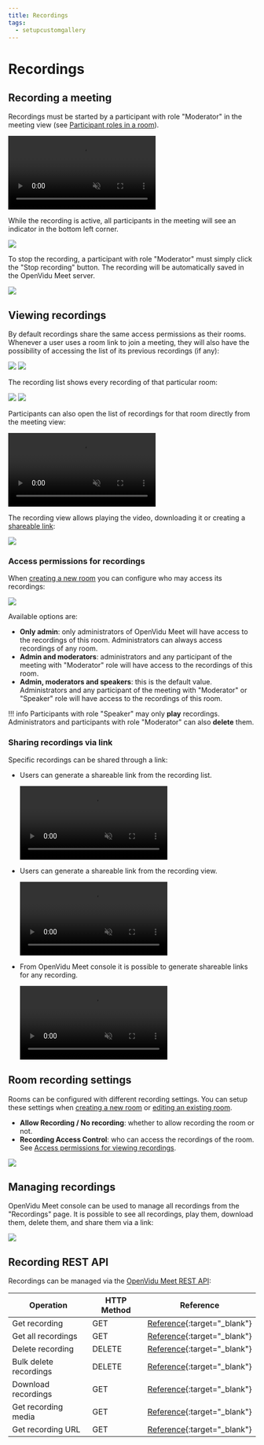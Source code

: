 ```yaml
---
title: Recordings
tags:
  - setupcustomgallery
---
```


# Recordings

## Recording a meeting

Recordings must be started by a participant with role "Moderator" in the meeting view (see [Participant roles in a room](./users-and-permissions.md#participant-roles-in-a-room)).

<a class="glightbox" href="../../../assets/videos/meet/start-recording.mp4" data-type="video" data-desc-position="bottom" data-gallery="gallery1"><video class="round-corners" src="../../../assets/videos/meet/start-recording.mp4" loading="lazy" defer muted playsinline autoplay loop async></video></a>

While the recording is active, all participants in the meeting will see an indicator in the bottom left corner.

<a class="glightbox" href="../../../assets/images/meet/recordings/recording-indicator.png" data-type="image" data-desc-position="bottom" data-gallery="gallery2"><img src="../../../assets/images/meet/recordings/recording-indicator.png" loading="lazy"/></a>

To stop the recording, a participant with role "Moderator" must simply click the "Stop recording" button. The recording will be automatically saved in the OpenVidu Meet server.

<a class="glightbox" href="../../../assets/images/meet/recordings/stop-recording.png" data-type="image" data-desc-position="bottom" data-gallery="gallery3"><img src="../../../assets/images/meet/recordings/stop-recording.png" loading="lazy"/></a>

## Viewing recordings

By default recordings share the same access permissions as their rooms. Whenever a user uses a room link to join a meeting, they will also have the possibility of accessing the list of its previous recordings (if any):

<a class="glightbox" href="../../../assets/images/meet/recordings/join-view-dark.png" data-type="image" data-desc-position="bottom" data-gallery="gallery10"><img src="../../../assets/images/meet/recordings/join-view-dark.png#only-dark" loading="lazy" class="control-height round-corners"/></a>
<a class="glightbox" href="../../../assets/images/meet/recordings/join-view-light.png" data-type="image" data-desc-position="bottom" data-gallery="gallery10"><img src="../../../assets/images/meet/recordings/join-view-light.png#only-light" loading="lazy" class="control-height round-corners"/></a>

The recording list shows every recording of that particular room:

<a class="glightbox" href="../../../assets/images/meet/recordings/recording-list-dark.png" data-type="image" data-desc-position="bottom" data-gallery="gallery11"><img src="../../../assets/images/meet/recordings/recording-list-dark.png#only-dark" loading="lazy" class="control-height round-corners"/></a>
<a class="glightbox" href="../../../assets/images/meet/recordings/recording-list-light.png" data-type="image" data-desc-position="bottom" data-gallery="gallery11"><img src="../../../assets/images/meet/recordings/recording-list-light.png#only-light" loading="lazy" class="control-height round-corners"/></a>

Participants can also open the list of recordings for that room directly from the meeting view:

<a class="glightbox" href="../../../assets/videos/meet/recording-while-meeting.mp4" data-type="video" data-desc-position="bottom" data-gallery="gallery6"><video class="round-corners" src="../../../assets/videos/meet/recording-while-meeting.mp4" defer muted playsinline autoplay loop async></video></a>

The recording view allows playing the video, downloading it or creating a [shareable link](#sharing-recordings-via-link):

<a class="glightbox" href="../../../assets/images/meet/recordings/recording-detail.png" data-type="image" data-desc-position="bottom" data-gallery="gallery7"><img src="../../../assets/images/meet/recordings/recording-detail.png" loading="lazy" class="round-corners"/></a>

### Access permissions for recordings

When [creating a new room](./rooms-and-meetings.md#creating-a-room) you can configure who may access its recordings:

<a class="glightbox" href="../../../assets/images/meet/recordings/recording-access-control.png" data-type="image" data-desc-position="bottom" data-gallery="gallery8"><img src="../../../assets/images/meet/recordings/recording-access-control.png" loading="lazy" class="round-corners"/></a>

Available options are:

- **Only admin**: only administrators of OpenVidu Meet will have access to the recordings of this room. Administrators can always access recordings of any room.
- **Admin and moderators**: administrators and any participant of the meeting with "Moderator" role will have access to the recordings of this room.
- **Admin, moderators and speakers**: this is the default value. Administrators and any participant of the meeting with "Moderator" or "Speaker" role will have access to the recordings of this room.

!!! info
    Participants with role "Speaker" may only **play** recordings. Administrators and participants with role "Moderator" can also **delete** them.

### Sharing recordings via link

Specific recordings can be shared through a link:

- Users can generate a shareable link from the recording list.

    <a class="glightbox" href="../../../assets/videos/meet/share-recording-from-recording-list.mp4" data-type="video" data-desc-position="bottom" data-gallery="gallery6"><video class="round-corners" src="../../../assets/videos/meet/share-recording-from-recording-list.mp4" defer muted playsinline autoplay loop async></video></a>

- Users can generate a shareable link from the recording view.

    <a class="glightbox" href="../../../assets/videos/meet/share-recording.mp4" data-type="video" data-desc-position="bottom" data-gallery="gallery7"><video class="round-corners" src="../../../assets/videos/meet/share-recording.mp4" defer muted playsinline autoplay loop async></video></a>

- From OpenVidu Meet console it is possible to generate shareable links for any recording.

    <a class="glightbox" href="../../../assets/videos/meet/meet-recording-share-dark.mp4" data-type="video" data-desc-position="bottom" data-gallery="gallery8"><video class="round-corners" src="../../../assets/videos/meet/meet-recording-share-dark.mp4" defer muted playsinline autoplay loop async></video></a>

## Room recording settings

Rooms can be configured with different recording settings. You can setup these settings when [creating a new room](./rooms-and-meetings.md#creating-a-room) or [editing an existing room](./rooms-and-meetings.md#editing-a-room).

- **Allow Recording / No recording**: whether to allow recording the room or not.
- **Recording Access Control**: who can access the recordings of the room. See [Access permissions for viewing recordings](#access-permissions-for-viewing-recordings).

<a class="glightbox" href="../../../assets/images/meet/recordings/room-recording-settings.png" data-type="image" data-desc-position="bottom" data-gallery="gallery4"><img src="../../../assets/images/meet/recordings/room-recording-settings.png" loading="lazy" class="control-height"/></a>

## Managing recordings

OpenVidu Meet console can be used to manage all recordings from the "Recordings" page. It is possible to see all recordings, play them, download them, delete them, and share them via a link:

<a class="glightbox" href="../../../assets/images/meet/recordings/recording-page.png" data-type="image" data-desc-position="bottom" data-gallery="gallery5"><img src="../../../assets/images/meet/recordings/recording-page.png" loading="lazy" class="round-corners"/></a>

## Recording REST API

Recordings can be managed via the [OpenVidu Meet REST API](../embedded/reference/rest-api.md):

| Operation | HTTP Method | Reference |
|-----------|-------------|-----------|
| Get recording | GET | [Reference](../../assets/htmls/rest-api.html#/operations/getRecording){:target="_blank"} |
| Get all recordings | GET | [Reference](../../assets/htmls/rest-api.html#/operations/getRecordings){:target="_blank"} |
| Delete recording | DELETE | [Reference](../../assets/htmls/rest-api.html#/operations/deleteRecording){:target="_blank"} |
| Bulk delete recordings | DELETE | [Reference](../../assets/htmls/rest-api.html#/operations/bulkDeleteRecordings){:target="_blank"} |
| Download recordings | GET | [Reference](../../assets/htmls/rest-api.html#/operations/downloadRecordings){:target="_blank"} |
| Get recording media | GET | [Reference](../../assets/htmls/rest-api.html#/operations/getRecordingMedia){:target="_blank"} |
| Get recording URL | GET | [Reference](../../assets/htmls/rest-api.html#/operations/getRecordingUrl){:target="_blank"} |